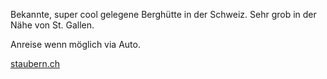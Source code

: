 Bekannte, super cool gelegene Berghütte in der Schweiz. Sehr grob in der Nähe von St. Gallen.

Anreise wenn möglich via Auto.

[staubern.ch](http://staubern.ch)
